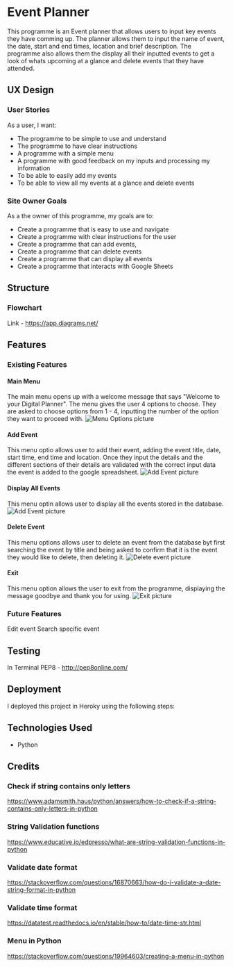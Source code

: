 # Event Planner
This programme is an Event planner that allows users to input key events they have comming up. The planner allows them to input the name of event, the date, start and end times, location and brief description. The programme also allows them the display all their inputted events to get a look of whats upcoming at a glance and delete events that they have attended. 

## UX Design

### User Stories
As a user, I want:
* The programme to be simple to use and understand
* The programme to have clear instructions
* A programme with a simple menu
* A programme with good feedback on my inputs and processing my information
* To be able to easily add my events
* To be able to view all my events at a glance and delete events

### Site Owner Goals
As a the owner of this programme, my goals are to:
* Create a programme that is easy to use and navigate
* Create a programme with clear instructions for the user
* Create a programme that can add events, 
* Create a programme that can delete events 
* Create a programme that can display all events
* Create a programme that interacts with Google Sheets

## Structure
### Flowchart 
Link - https://app.diagrams.net/ 

## Features
### Existing Features
#### Main Menu
The main menu opens up with a welcome message that says "Welcome to your Digital Planner". The menu gives the user 4 options to choose. They are asked to choose options from 1 - 4, inputting the number of the option they want to proceed with.
![Menu Options picture]()

#### Add Event
This menu optio allows user to add their event, adding the event title, date, start time, end time and location. Once they input the details and the different sections of their details are validated with the correct input data the event is added to the google spreadsheet. 
![Add Event picture]()

#### Display All Events
This menu optin allows user to display all the events stored in the database. 
![Add Event picture]()

#### Delete Event
This menu options allows user to delete an event from the database byt first searching the event by title and being asked to confirm that it is the event they would like to delete, then deleting it.
![Delete event picture]()

#### Exit
This menu option allows the user to exit from the programme, displaying the message goodbye and thank you for using. 
![Exit picture]()

### Future Features
Edit event
Search specific event

## Testing
In Terminal
PEP8 - http://pep8online.com/

## Deployment
I deployed this project in Heroky using the following steps:


## Technologies Used
* Python

## Credits

### Check if string contains only letters
https://www.adamsmith.haus/python/answers/how-to-check-if-a-string-contains-only-letters-in-python

### String Validation functions
https://www.educative.io/edpresso/what-are-string-validation-functions-in-python

### Validate date format
https://stackoverflow.com/questions/16870663/how-do-i-validate-a-date-string-format-in-python

### Validate time format
https://datatest.readthedocs.io/en/stable/how-to/date-time-str.html

### Menu in Python
https://stackoverflow.com/questions/19964603/creating-a-menu-in-python

